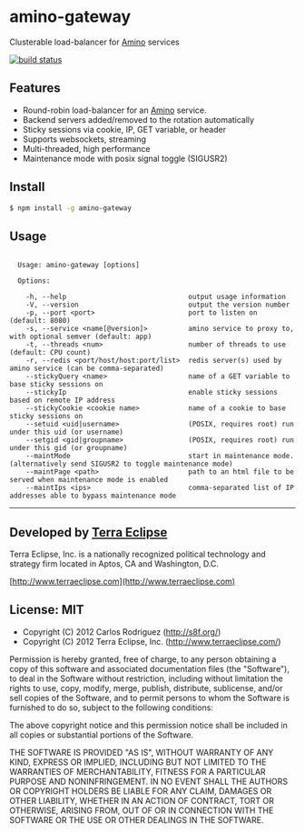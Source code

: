 amino-gateway
=============

Clusterable load-balancer for [Amino](https://github.com/amino/amino) services

[![build status](https://secure.travis-ci.org/amino/amino-gateway.png)](http://travis-ci.org/amino/amino-gateway)

Features
--------

- Round-robin load-balancer for an [Amino](https://github.com/amino/amino) service.
- Backend servers added/removed to the rotation automatically
- Sticky sessions via cookie, IP, GET variable, or header
- Supports websockets, streaming
- Multi-threaded, high performance
- Maintenance mode with posix signal toggle (SIGUSR2)

Install
-------

```bash
$ npm install -g amino-gateway
```

Usage
-----

```

  Usage: amino-gateway [options]

  Options:

    -h, --help                              output usage information
    -V, --version                           output the version number
    -p, --port <port>                       port to listen on (default: 8080)
    -s, --service <name[@version]>          amino service to proxy to, with optional semver (default: app)
    -t, --threads <num>                     number of threads to use (default: CPU count)
    -r, --redis <port/host/host:port/list>  redis server(s) used by amino service (can be comma-separated)
    --stickyQuery <name>                    name of a GET variable to base sticky sessions on
    --stickyIp                              enable sticky sessions based on remote IP address
    --stickyCookie <cookie name>            name of a cookie to base sticky sessions on
    --setuid <uid|username>                 (POSIX, requires root) run under this uid (or username)
    --setgid <gid|groupname>                (POSIX, requires root) run under this gid (or groupname)
    --maintMode                             start in maintenance mode. (alternatively send SIGUSR2 to toggle maintenance mode)
    --maintPage <path>                      path to an html file to be served when maintenance mode is enabled
    --maintIps <ips>                        comma-separated list of IP addresses able to bypass maintenance mode

```

---

Developed by [Terra Eclipse](http://www.terraeclipse.com)
---------------------------------------------------------

Terra Eclipse, Inc. is a nationally recognized political technology and
strategy firm located in Aptos, CA and Washington, D.C.

[http://www.terraeclipse.com](http://www.terraeclipse.com)

License: MIT
------------

- Copyright (C) 2012 Carlos Rodriguez (http://s8f.org/)
- Copyright (C) 2012 Terra Eclipse, Inc. (http://www.terraeclipse.com/)

Permission is hereby granted, free of charge, to any person obtaining a copy
of this software and associated documentation files (the "Software"), to deal
in the Software without restriction, including without limitation the rights
to use, copy, modify, merge, publish, distribute, sublicense, and/or sell
copies of the Software, and to permit persons to whom the Software is furnished
to do so, subject to the following conditions:

The above copyright notice and this permission notice shall be included in
all copies or substantial portions of the Software.

THE SOFTWARE IS PROVIDED "AS IS", WITHOUT WARRANTY OF ANY KIND, EXPRESS OR
IMPLIED, INCLUDING BUT NOT LIMITED TO THE WARRANTIES OF MERCHANTABILITY,
FITNESS FOR A PARTICULAR PURPOSE AND NONINFRINGEMENT. IN NO EVENT SHALL THE
AUTHORS OR COPYRIGHT HOLDERS BE LIABLE FOR ANY CLAIM, DAMAGES OR OTHER
LIABILITY, WHETHER IN AN ACTION OF CONTRACT, TORT OR OTHERWISE, ARISING FROM,
OUT OF OR IN CONNECTION WITH THE SOFTWARE OR THE USE OR OTHER DEALINGS IN THE
SOFTWARE.